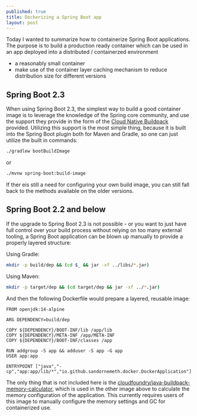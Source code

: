 ```yaml
---
published: true
title: Dockerizing a Spring Boot app
layout: post
---
```


Today I wanted to summarize how to containerize Spring Boot applications. The
purpose is to build a production ready container which can be used in an app
deployed into a distributed / containerzed environment

- a reasonably small container
- make use of the container layer caching mechanism to reduce distribution size
  for different versions

## Spring Boot 2.3

When using Spring Boot 2.3, the simplest way to build a good container image is
to leverage the knowledge of the Spring core community, and use the support they
provide in the form of the [Cloud Native Buildpack] provided. Utilizing this
support is the most simple thing, because it is built into the Spring Boot
plugin both for Maven and Gradle, so one can just utilize the built in commands:

```bash
./gradlew bootBuildImage
```

or 

```bash
./mvnw spring-boot:build-image
```

If ther eis still a need for configuring your own build image, you can still
fall back to the methods available on the older versions.

## Spring Boot 2.2 and below

If the upgrade to Spring Boot 2.3 is not possible - or you want to just have
full control over your build process without relying on too many external
tooling, a Spring Boot application can be blown up manually to provide a
properly layered structure: 

Using Gradle:

```bash
mkdir -p build/dep && (cd $_ && jar -xf ../libs/*.jar)
```

Using Maven: 

```bash
mkdir -p target/dep && (cd target/dep && jar -xf ../*.jar)
```

And then the following Dockerfile would prepare a layered, reusable image:

```docker
FROM openjdk:14-alpine

ARG DEPENDENCY=build/dep

COPY ${DEPENDENCY}/BOOT-INF/lib /app/lib
COPY ${DEPENDENCY}/META-INF /app/META-INF
COPY ${DEPENDENCY}/BOOT-INF/classes /app

RUN addgroup -S app && adduser -S app -G app
USER app:app

ENTRYPOINT ["java","-cp","app:app/lib/*","io.github.sandornemeth.docker.DockerApplication"]
```

The only thing that is not included here is the
[cloudfoundry/java-buildpack-memory-calculator], which is used in the other
image above to calculate the memory configuration of the application. This
currently requires users of this image to manually configure the memory settings
and GC for containerized use.

[Cloud Native Buildpack]: https://spring.io/blog/2020/08/14/creating-efficient-docker-images-with-spring-boot-2-3
[cloudfoundry/java-buildpack-memory-calculator]: https://github.com/cloudfoundry/java-buildpack-memory-calculator